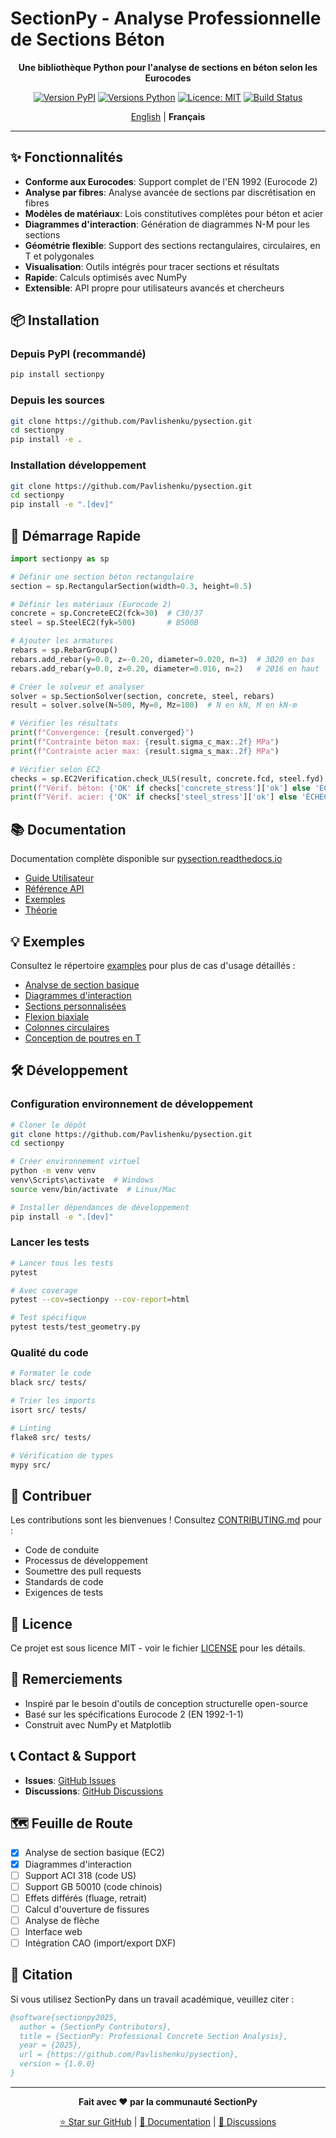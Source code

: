 # SectionPy - Analyse Professionnelle de Sections Béton

<div align="center">

**Une bibliothèque Python pour l'analyse de sections en béton selon les Eurocodes**

[![Version PyPI](https://img.shields.io/pypi/v/sectionpy.svg)](https://pypi.org/project/sectionpy/)
[![Versions Python](https://img.shields.io/pypi/pyversions/sectionpy.svg)](https://pypi.org/project/sectionpy/)
[![Licence: MIT](https://img.shields.io/badge/License-MIT-yellow.svg)](https://opensource.org/licenses/MIT)
[![Build Status](https://github.com/Pavlishenku/pysection/workflows/CI/badge.svg)](https://github.com/Pavlishenku/pysection/actions)

[English](README.md) | **Français**

</div>

---

## ✨ Fonctionnalités

- **Conforme aux Eurocodes**: Support complet de l'EN 1992 (Eurocode 2)
- **Analyse par fibres**: Analyse avancée de sections par discrétisation en fibres
- **Modèles de matériaux**: Lois constitutives complètes pour béton et acier
- **Diagrammes d'interaction**: Génération de diagrammes N-M pour les sections
- **Géométrie flexible**: Support des sections rectangulaires, circulaires, en T et polygonales
- **Visualisation**: Outils intégrés pour tracer sections et résultats
- **Rapide**: Calculs optimisés avec NumPy
- **Extensible**: API propre pour utilisateurs avancés et chercheurs

## 📦 Installation

### Depuis PyPI (recommandé)

```bash
pip install sectionpy
```

### Depuis les sources

```bash
git clone https://github.com/Pavlishenku/pysection.git
cd sectionpy
pip install -e .
```

### Installation développement

```bash
git clone https://github.com/Pavlishenku/pysection.git
cd sectionpy
pip install -e ".[dev]"
```

## 🚀 Démarrage Rapide

```python
import sectionpy as sp

# Définir une section béton rectangulaire
section = sp.RectangularSection(width=0.3, height=0.5)

# Définir les matériaux (Eurocode 2)
concrete = sp.ConcreteEC2(fck=30)  # C30/37
steel = sp.SteelEC2(fyk=500)       # B500B

# Ajouter les armatures
rebars = sp.RebarGroup()
rebars.add_rebar(y=0.0, z=-0.20, diameter=0.020, n=3)  # 3Ø20 en bas
rebars.add_rebar(y=0.0, z=0.20, diameter=0.016, n=2)   # 2Ø16 en haut

# Créer le solveur et analyser
solver = sp.SectionSolver(section, concrete, steel, rebars)
result = solver.solve(N=500, My=0, Mz=100)  # N en kN, M en kN·m

# Vérifier les résultats
print(f"Convergence: {result.converged}")
print(f"Contrainte béton max: {result.sigma_c_max:.2f} MPa")
print(f"Contrainte acier max: {result.sigma_s_max:.2f} MPa")

# Vérifier selon EC2
checks = sp.EC2Verification.check_ULS(result, concrete.fcd, steel.fyd)
print(f"Vérif. béton: {'OK' if checks['concrete_stress']['ok'] else 'ÉCHEC'}")
print(f"Vérif. acier: {'OK' if checks['steel_stress']['ok'] else 'ÉCHEC'}")
```

## 📚 Documentation

Documentation complète disponible sur [pysection.readthedocs.io](https://pysection.readthedocs.io)

- [Guide Utilisateur](https://pysection.readthedocs.io/fr/latest/user_guide/index.html)
- [Référence API](https://pysection.readthedocs.io/fr/latest/api/index.html)
- [Exemples](https://pysection.readthedocs.io/fr/latest/examples/index.html)
- [Théorie](https://pysection.readthedocs.io/fr/latest/theory/index.html)

## 💡 Exemples

Consultez le répertoire [examples](examples/) pour plus de cas d'usage détaillés :

- [Analyse de section basique](examples/example_basic.py)
- [Diagrammes d'interaction](examples/example_interaction_diagram.py)
- [Sections personnalisées](examples/example_custom_sections.py)
- [Flexion biaxiale](examples/example_biaxial_bending.py)
- [Colonnes circulaires](examples/example_circular_column.py)
- [Conception de poutres en T](examples/example_t_beam_design.py)

## 🛠️ Développement

### Configuration environnement de développement

```bash
# Cloner le dépôt
git clone https://github.com/Pavlishenku/pysection.git
cd sectionpy

# Créer environnement virtuel
python -m venv venv
venv\Scripts\activate  # Windows
source venv/bin/activate  # Linux/Mac

# Installer dépendances de développement
pip install -e ".[dev]"
```

### Lancer les tests

```bash
# Lancer tous les tests
pytest

# Avec coverage
pytest --cov=sectionpy --cov-report=html

# Test spécifique
pytest tests/test_geometry.py
```

### Qualité du code

```bash
# Formater le code
black src/ tests/

# Trier les imports
isort src/ tests/

# Linting
flake8 src/ tests/

# Vérification de types
mypy src/
```

## 🤝 Contribuer

Les contributions sont les bienvenues ! Consultez [CONTRIBUTING.md](CONTRIBUTING.md) pour :

- Code de conduite
- Processus de développement
- Soumettre des pull requests
- Standards de code
- Exigences de tests

## 📄 Licence

Ce projet est sous licence MIT - voir le fichier [LICENSE](LICENSE) pour les détails.

## 🙏 Remerciements

- Inspiré par le besoin d'outils de conception structurelle open-source
- Basé sur les spécifications Eurocode 2 (EN 1992-1-1)
- Construit avec NumPy et Matplotlib

## 📞 Contact & Support

- **Issues**: [GitHub Issues](https://github.com/Pavlishenku/pysection/issues)
- **Discussions**: [GitHub Discussions](https://github.com/Pavlishenku/pysection/discussions)

## 🗺️ Feuille de Route

- [x] Analyse de section basique (EC2)
- [x] Diagrammes d'interaction
- [ ] Support ACI 318 (code US)
- [ ] Support GB 50010 (code chinois)
- [ ] Effets différés (fluage, retrait)
- [ ] Calcul d'ouverture de fissures
- [ ] Analyse de flèche
- [ ] Interface web
- [ ] Intégration CAO (import/export DXF)

## 📖 Citation

Si vous utilisez SectionPy dans un travail académique, veuillez citer :

```bibtex
@software{sectionpy2025,
  author = {SectionPy Contributors},
  title = {SectionPy: Professional Concrete Section Analysis},
  year = {2025},
  url = {https://github.com/Pavlishenku/pysection},
  version = {1.0.0}
}
```

---

<div align="center">

**Fait avec ❤️ par la communauté SectionPy**

[⭐ Star sur GitHub](https://github.com/Pavlishenku/pysection) | [📖 Documentation](https://pysection.readthedocs.io) | [💬 Discussions](https://github.com/Pavlishenku/pysection/discussions)

</div>
